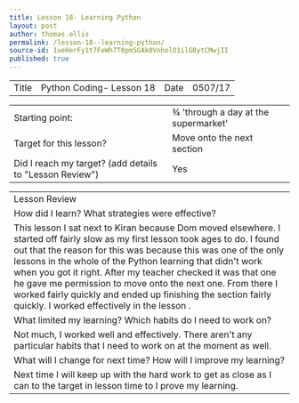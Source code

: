```yaml
---
title: Lesson 18- Learning Python
layout: post
author: thomas.ellis
permalink: /lesson-18--learning-python/
source-id: 1ueHerFy1t7FeWh7T0pm5GAk0VnholO1ilG0ytCMwjII
published: true
---
```

<table>
  <tr>
    <td>Title</td>
    <td>Python Coding- Lesson 18</td>
    <td>Date</td>
    <td>0507/17</td>
  </tr>
</table>


<table>
  <tr>
    <td>Starting point:</td>
    <td>¾ 'through a day at the supermarket'</td>
  </tr>
  <tr>
    <td>Target for this lesson?</td>
    <td>Move onto the next section</td>
  </tr>
  <tr>
    <td>Did I reach my target? 
(add details to "Lesson Review")</td>
    <td> Yes</td>
  </tr>
</table>


<table>
  <tr>
    <td>Lesson Review</td>
  </tr>
  <tr>
    <td>How did I learn? What strategies were effective? </td>
  </tr>
  <tr>
    <td>This lesson I sat next to Kiran because Dom moved elsewhere. I started off fairly slow as my first lesson took ages to do. I found out that the reason for this was because this was one of the only lessons in the whole of the Python learning that didn't work when you got it right. After my teacher checked it was that one he gave me permission to move onto the next one. From there I worked fairly quickly and ended up finishing the section fairly quickly. I worked effectively in the lesson .</td>
  </tr>
  <tr>
    <td>What limited my learning? Which habits do I need to work on? </td>
  </tr>
  <tr>
    <td>Not much, I worked well and effectively. There aren't any particular habits that I need to work on at the moment as well.</td>
  </tr>
  <tr>
    <td>What will I change for next time? How will I improve my learning?</td>
  </tr>
  <tr>
    <td>Next time I will keep up with the hard work to get as close as I can to the target in lesson time to I prove my learning.</td>
  </tr>
</table>


